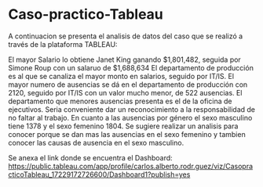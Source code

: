 # Caso-practico-Tableau

A continuacion se presenta el analisis de datos del caso que se realizó a través de la plataforma TABLEAU:

El mayor Salario lo obtiene Janet King ganando $1,801,482, seguida por Simone Roup con un salaruo de $1,688,634
El departamento de producción es al que se canaliza el mayor monto en salarios, seguido por IT/IS.
El mayor numero de ausencias se dá en el departamento de producción con 2120, seguido por IT/IS con un valor mucho menor, de 522 ausencias. El departamento que menores ausencias presenta es el de la oficina de ejecutivos. Seria conveniente dar un reconocimiento a la responsabilidad de no faltar al trabajo.
En cuanto a las ausencias por género el sexo masculino tiene 1378 y el sexo femenino 1804. Se sugiere realizar un analisis para conocer porque se dan mas las ausencias en el sexo femenino y tambien conocer las causas de ausencia en el sexo masculino.

Se anexa el link donde se encuentra el Dashboard:
https://public.tableau.com/app/profile/carlos.alberto.rodr.guez/viz/CasopracticoTableau_17229172726600/Dashboard1?publish=yes 

